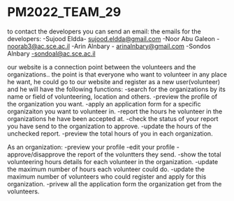# PM2022_TEAM_29

to contact the developers you can send an email:
the emails for the developers:
-Sujood Eldda- sujood.eldda@gmail.com
-Noor Abu Galeon - noorab3@ac.sce.ac.il
-Arin Alnbary - arinalnbary@gmail.com
-Sondos Alnbary -sondoal@ac.sce.ac.il

our website is a connection point between the volunteers and the organizations..
the point is that everyone who want to volunteer in any place he want, he could go to our website and register as a new user(volunteer)
and he will have the following functions:
-search for the organizations by its name or field of volunteering, location and others.
-preview the profile of the organization you want.
-apply an application form for a specific organizaiton you want to volunteer in.
-report the hours he volunteer in the organizations he have been accepted at.
-check the status of your report you have send to the organization to approve.
-update the hours of the unchecked report.
-preview the total hours of you in each organization.
 
 As an organization:
 -preview your profile
 -edit your profile
 -approve/disapprove the report of the voluntters they send.
 -show the total volunteering hours details for each volunteer in the organization.
 -update the maximum number of hours each volunteer could do.
 -update the maximum number of volunteers who could register and apply for this organization.
 -privew all the application form the organization get from the volunteers.


